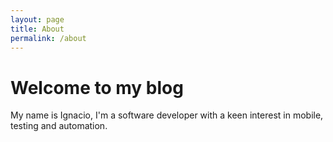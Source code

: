 ```yaml
---
layout: page
title: About
permalink: /about
---
```


# Welcome to my blog

My name is Ignacio, I'm a software developer with a keen interest in mobile, testing and automation.

